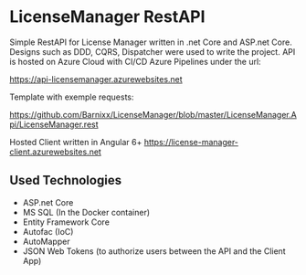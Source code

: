 # LicenseManager RestAPI
Simple RestAPI for License Manager written in .net Core and ASP.net Core.
Designs such as DDD, CQRS, Dispatcher were used to write the project.
API is hosted on Azure Cloud with CI/CD Azure Pipelines under the url: 

https://api-licensemanager.azurewebsites.net

Template with exemple requests:

https://github.com/Barnixx/LicenseManager/blob/master/LicenseManager.Api/LicenseManager.rest

Hosted Client written in Angular 6+
https://license-manager-client.azurewebsites.net

## Used Technologies
 - ASP.net Core
 - MS SQL (In the Docker container)
 - Entity Framework Core
 - Autofac (IoC)
 - AutoMapper
 - JSON Web Tokens (to authorize users between the API and the Client App)


